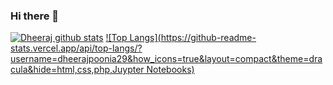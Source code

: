### Hi there 👋

<!--
**dheerajpoonia29/dheerajpoonia29** is a ✨ _special_ ✨ repository because its `README.md` (this file) appears on your GitHub profile.

Here are some ideas to get you started:

- 🔭 I’m currently working on ...
- 🌱 I’m currently learning ...
- 👯 I’m looking to collaborate on ...
- 🤔 I’m looking for help with ...
- 💬 Ask me about ...
- 📫 How to reach me: ...
- 😄 Pronouns: ...
- ⚡ Fun fact: ...
-->

[![Dheeraj github stats](https://github-readme-stats.vercel.app/api?username=dheerajpoonia29&show_icons=false&line_height=21&theme=tokyonight&contribs,prs)](https://github.com/anuraghazra/github-readme-stats)
[![Top Langs](https://github-readme-stats.vercel.app/api/top-langs/?username=dheerajpoonia29&how_icons=true&layout=compact&theme=dracula&hide=html,css,php,Juypter Notebooks)](https://github.com/anuraghazra/github-readme-stats)
